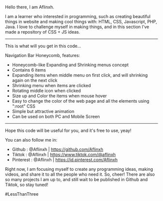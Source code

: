 Hello there, I am Aflinxh.

I am a learner who interested in programming, such as creating beautiful things in website and making cool things with: HTML, CSS, Javascript, PHP, Java.
I love to challenge myself in making things, and in this section I've made a repository of CSS + JS ideas.

---

This is what will you get in this code...

Navigation Bar Honeycomb, features:

- Honeycomb-like Expanding and Shrinking menus concept
- Contains 6 items
- Expanding items when middle menu on first click, and will shrinking again on the next click
- Shrinking menu when items are clicked
- Rotating middle icon when clicked
- Size up and Color the items when mouse hover
- Easy to change the color of the web page and all the elements using ":root" CSS
- Simple but attractive animation
- Can be used on both PC and Mobile Screen

---

Hope this code will be useful for you, and it's free to use, yeay!

You can also follow me in:

- Github : @Aflinxh | https://github.com/Aflinxh
- Tiktok : @Aflinxh | https://www.tiktok.com/@aflinxh
- Pinterest : @Aflinxh | https://id.pinterest.com/Aflinxh

Right now, I am focusing myself to create any programming ideas, making videos, and share it to all the people who need it. So, cheer!
There are also so many projects I am up to, and still wait to be published in Github and Tiktok, so stay tuned!

#LessThanThree
